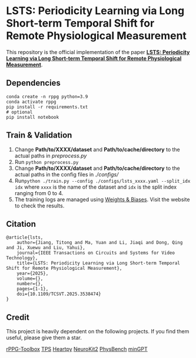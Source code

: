 # LSTS: Periodicity Learning via Long Short-term Temporal Shift for Remote Physiological Measurement

This repository is the official implementation of the paper [**LSTS: Periodicity Learning via Long Short-term Temporal Shift for Remote Physiological Measurement**](https://ieeexplore.ieee.org/abstract/document/10870326/).

## Dependencies
```
conda create -n rppg python=3.9
conda activate rppg
pip install -r requirements.txt
# optional
pip install notebook
```

## Train & Validation

1. Change **Path/to/XXXX/dataset** and **Path/to/cache/directory** to the actual paths in *preprocess.py*
2. Run `python preprocess.py`
3. Change **Path/to/XXXX/dataset** and **Path/to/cache/directory** to the actual paths in the config files in *./configs/*
4. Run`python ./train.py --config ./configs/lsts_xxxx.yaml --split_idx idx` where `xxxx` is the name of the dataset and `idx` is the split index ranging from 0 to 4.
5. The training logs are managed using [Weights & Biases](https://wandb.ai/). Visit the website to check the results.

## Citation

```
@article{lsts,
    author={Jiang, Titong and Ma, Yuan and Li, Jiaqi and Dong, Qing and Ji, Xuewu and Liu, Yahui},
    journal={IEEE Transactions on Circuits and Systems for Video Technology}, 
    title={LSTS: Periodicity Learning via Long Short-term Temporal Shift for Remote Physiological Measurement}, 
    year={2025},
    volume={},
    number={},
    pages={1-1},
    doi={10.1109/TCSVT.2025.3538474}
}
```


## Credit

This project is heavily dependent on the following projects. If you find them useful, please give them a star.

[rPPG-Toolbox](https://github.com/ubicomplab/rPPG-Toolbox)
[TPS](https://github.com/MartinXM/TPS)
[Heartpy](https://github.com/paulvangentcom/heartrate_analysis_python)
[NeuroKit2](https://github.com/neuropsychology/NeuroKit)
[PhysBench](https://github.com/KegangWangCCNU/PhysBench/)
[minGPT](https://github.com/karpathy/minGPT)